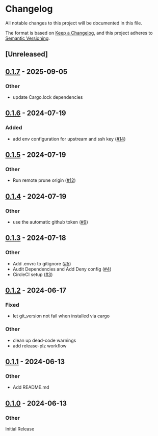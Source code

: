 # Changelog
All notable changes to this project will be documented in this file.

The format is based on [Keep a Changelog](https://keepachangelog.com/en/1.0.0/),
and this project adheres to [Semantic Versioning](https://semver.org/spec/v2.0.0.html).

## [Unreleased]

## [0.1.7](https://github.com/graysonarts/git-superprune/compare/v0.1.6...v0.1.7) - 2025-09-05

### Other

- update Cargo.lock dependencies

## [0.1.6](https://github.com/graysonarts/git-superprune/compare/v0.1.5...v0.1.6) - 2024-07-19

### Added
- add env configuration for upstream and ssh key ([#14](https://github.com/graysonarts/git-superprune/pull/14))

## [0.1.5](https://github.com/graysonarts/git-superprune/compare/v0.1.4...v0.1.5) - 2024-07-19

### Other
- Run remote prune origin ([#12](https://github.com/graysonarts/git-superprune/pull/12))

## [0.1.4](https://github.com/graysonarts/git-superprune/compare/v0.1.3...v0.1.4) - 2024-07-19

### Other
- use the automatic github token ([#9](https://github.com/graysonarts/git-superprune/pull/9))

## [0.1.3](https://github.com/graysonarts/git-superprune/compare/v0.1.2...v0.1.3) - 2024-07-18

### Other
- Add .envrc to gitignore ([#5](https://github.com/graysonarts/git-superprune/pull/5))
- Audit Dependencies and Add Deny config ([#4](https://github.com/graysonarts/git-superprune/pull/4))
- CircleCI setup ([#3](https://github.com/graysonarts/git-superprune/pull/3))

## [0.1.2](https://github.com/graysonarts/git-superprune/compare/v0.1.1...v0.1.2) - 2024-06-17

### Fixed
- let git_version not fail when installed via cargo

### Other
- clean up dead-code warnings
- add release-plz workflow

## [0.1.1](https://github.com/graysonarts/git-superprune/compare/v0.1.0...v0.1.1) - 2024-06-13

### Other
- Add README.md

## [0.1.0](https://github.com/graysonarts/git-superprune/releases/tag/v0.1.0) - 2024-06-13

### Other
Initial Release
